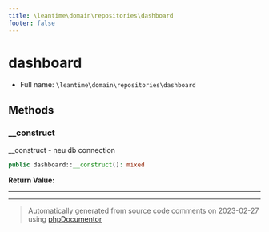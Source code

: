 ```yaml
---
title: \leantime\domain\repositories\dashboard
footer: false
---
```


# dashboard





* Full name: `\leantime\domain\repositories\dashboard`



## Methods

### __construct

__construct - neu db connection

```php
public dashboard::__construct(): mixed
```









**Return Value:**





---


---
> Automatically generated from source code comments on 2023-02-27 using [phpDocumentor](http://www.phpdoc.org/)
